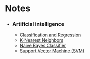 # Notes

- ### Artificial intelligence
  - [Classification and Regression](https://github.com/anubhav7747/Notes/tree/main/Artificial%20Intelligence%20/Classification%20and%20Regression%20)
  - [K-Nearest Neighbors](https://github.com/anubhav7747/Notes/blob/main/Artificial%20Intelligence%20/K-Nearest%20Neighbor%20(KNN).md)
  - [Naive Bayes Classifier](https://github.com/anubhav7747/Notes/blob/main/Artificial%20Intelligence%20/Na%C3%AFve%20Bayes%20Classifier.md)
  - [Support Vector Machine (SVM)](https://github.com/anubhav7747/Notes/blob/main/Artificial%20Intelligence%20/Support%20Vector%20Machine%20(SVM).md)

